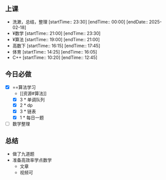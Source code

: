 ## 上课
-  洗漱，总结，整理 [startTime:: 23:30]  [endTime:: 00:00]  [endDate:: 2025-02-18]
-  ¥数学 [startTime:: 21:00]  [endTime:: 23:30]
-  ¥算法 [startTime:: 19:00]  [endTime:: 21:00]
-  高数下 [startTime:: 16:15]  [endTime:: 17:45]
-  体育 [startTime:: 14:25]  [endTime:: 16:05]
-  C++ [startTime:: 10:20]  [endTime:: 12:45]
## 今日必做
* [x] ==算法学习
	* [[资源#算法]]
	* [x] 3 * 单调队列
	* [x] 2 * dp
	* [x] 3 * 链表
	* [x] 1 * 每日一题
* [ ] 数学整理
## 总结
* 做了九道题
* 准备高效率学点数学
	* 文章
	* 视频可